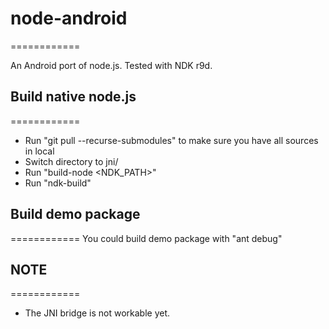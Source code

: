 # node-android
============

An Android port of node.js. Tested with NDK r9d.

## Build native node.js 
============
* Run "git pull --recurse-submodules" to make sure you have all sources in local
* Switch directory to jni/
* Run "build-node <NDK_PATH>"
* Run "ndk-build" 

## Build demo package
============
You could build demo package with "ant debug"

## NOTE
============
* The JNI bridge is not workable yet. 

